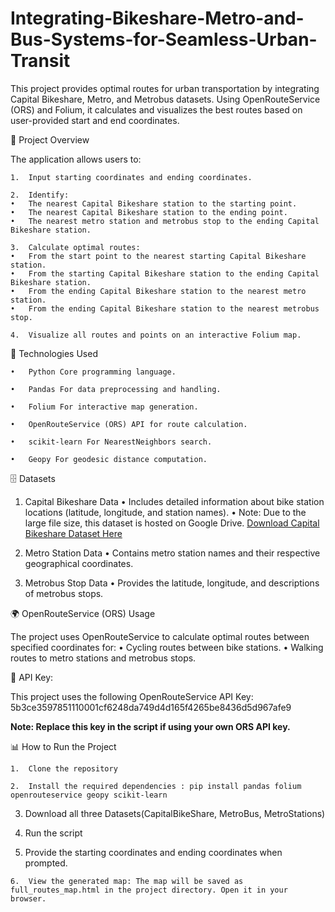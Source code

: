 # Integrating-Bikeshare-Metro-and-Bus-Systems-for-Seamless-Urban-Transit


This project provides optimal routes for urban transportation by integrating Capital Bikeshare, Metro, and Metrobus datasets. Using OpenRouteService (ORS) and Folium, it calculates and visualizes the best routes based on user-provided start and end coordinates.

📌 Project Overview

The application allows users to:

	1.	Input starting coordinates and ending coordinates.
 
	2.	Identify:
	•	The nearest Capital Bikeshare station to the starting point.
	•	The nearest Capital Bikeshare station to the ending point.
	•	The nearest metro station and metrobus stop to the ending Capital Bikeshare station.
 
	3.	Calculate optimal routes:
	•	From the start point to the nearest starting Capital Bikeshare station.
	•	From the starting Capital Bikeshare station to the ending Capital Bikeshare station.
	•	From the ending Capital Bikeshare station to the nearest metro station.
	•	From the ending Capital Bikeshare station to the nearest metrobus stop.
 
	4.	Visualize all routes and points on an interactive Folium map.

🚀 Technologies Used

	•	Python Core programming language.
 
	•	Pandas For data preprocessing and handling.
 
	•	Folium For interactive map generation.
 
	•	OpenRouteService (ORS) API for route calculation.
 
	•	scikit-learn For NearestNeighbors search.
 
	•	Geopy For geodesic distance computation.

🗄️ Datasets

1. Capital Bikeshare Data
	•	Includes detailed information about bike station locations (latitude, longitude, and station names).
	•	Note: Due to the large file size, this dataset is hosted on Google Drive.
[Download Capital Bikeshare Dataset Here](https://drive.google.com/file/d/18znZGwNzCEvguEdTSY7I_ZU84IgMDI2V/view?usp=sharing)

2. Metro Station Data
	•	Contains metro station names and their respective geographical coordinates.

3. Metrobus Stop Data
	•	Provides the latitude, longitude, and descriptions of metrobus stops.

🌍 OpenRouteService (ORS) Usage

The project uses OpenRouteService to calculate optimal routes between specified coordinates for:
	•	Cycling routes between bike stations.
	•	Walking routes to metro stations and metrobus stops.

🔑 API Key:

This project uses the following OpenRouteService API Key: 5b3ce3597851110001cf6248da749d4d165f4265be8436d5d967afe9

**Note: Replace this key in the script if using your own ORS API key.**

📊 How to Run the Project

	1.	Clone the repository
 
 	2.	Install the required dependencies : pip install pandas folium openrouteservice geopy scikit-learn
  
  3.	Download all three Datasets(CapitalBikeShare, MetroBus, MetroStations)
	
  4.	Run the script
     
  5.	Provide the starting coordinates and ending coordinates when prompted.
     
	6.	View the generated map: The map will be saved as full_routes_map.html in the project directory. Open it in your browser.
  
